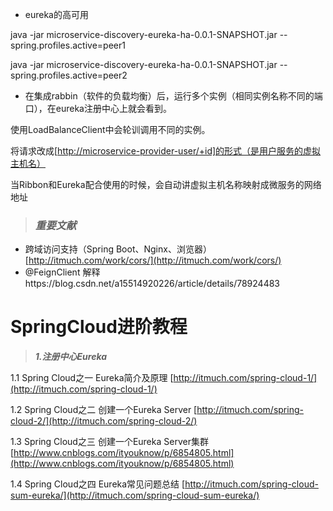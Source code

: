 * eureka的高可用

java -jar microservice-discovery-eureka-ha-0.0.1-SNAPSHOT.jar  --spring.profiles.active=peer1

java -jar microservice-discovery-eureka-ha-0.0.1-SNAPSHOT.jar  --spring.profiles.active=peer2

* 在集成rabbin（软件的负载均衡）后，运行多个实例（相同实例名称不同的端口），在eureka注册中心上就会看到。

使用LoadBalanceClient中会轮训调用不同的实例。

将请求改成\[[http://microservice-provider-user/+id\]的形式（是用户服务的虚拟主机名）](http://microservice-provider-user/+id]的形式（是用户服务的虚拟主机名）)

当Ribbon和Eureka配合使用的时候，会自动讲虚拟主机名称映射成微服务的网络地址

> ### _**重要文献**_

* 跨域访问支持（Spring Boot、Nginx、浏览器）[http://itmuch.com/work/cors/](http://itmuch.com/work/cors/)
* @FeignClient 解释https://blog.csdn.net/a15514920226/article/details/78924483

# SpringCloud进阶教程

> _**1.注册中心Eureka**_

1.1 Spring Cloud之一 Eureka简介及原理 [http://itmuch.com/spring-cloud-1/](http://itmuch.com/spring-cloud-1/)

1.2 Spring Cloud之二 创建一个Eureka Server [http://itmuch.com/spring-cloud-2/](http://itmuch.com/spring-cloud-2/)

1.3 Spring Cloud之三 创建一个Eureka Server集群 [http://www.cnblogs.com/ityouknow/p/6854805.html](http://www.cnblogs.com/ityouknow/p/6854805.html)

1.4 Spring Cloud之四 Eureka常见问题总结 [http://itmuch.com/spring-cloud-sum-eureka/](http://itmuch.com/spring-cloud-sum-eureka/)

